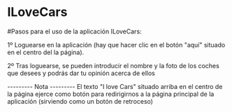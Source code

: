 # ILoveCars
#Pasos para el uso de la aplicación ILoveCars:

1º Loguearse en la aplicación (hay que hacer clic en el botón "aquí" situado en el centro del la página).

2º Tras loguearse, se pueden introducir el nombre y la foto de los coches que desees y podrás dar tu opinión acerca de ellos

--------- Nota ---------
El texto "I love Cars" situado arriba en el centro de la página ejerce como botón para redirigirnos a la página principal de la aplicación (sirviendo como un botón de retroceso)
